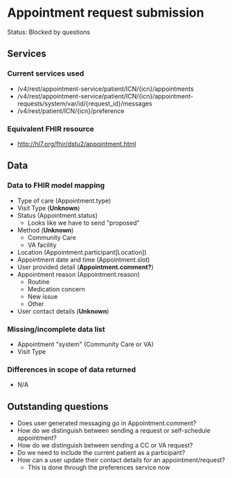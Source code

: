 # Appointment request submission

Status: Blocked by questions

## Services
### Current services used
- /v4/rest/appointment-service/patient/ICN/{icn}/appointments
- /v4/rest/appointment-service/patient/ICN/{icn}/appointment-requests/system/var/id/{request_id}/messages
- /v4/rest/patient/ICN/{icn}/preference

### Equivalent FHIR resource

- http://hl7.org/fhir/dstu2/appointment.html

## Data
### Data to FHIR model mapping
- Type of care (Appointment.type)
- Visit Type (**Unknown**)
- Status (Appointment.status)
  - Looks like we have to send "proposed"
- Method (**Unknown**)
   - Community Care
   - VA facility
- Location (Appointment.participant[Location])
- Appointment date and time (Appointment.slot)
- User provided detail (**Appointment.comment?**)
- Appointment reason (Appointment.reason)
   - Routine
   - Medication concern
   - New issue
   - Other
- User contact details (**Unknown**)
### Missing/incomplete data list

- Appointment "system" (Community Care or VA)
- Visit Type

### Differences in scope of data returned

- N/A

## Outstanding questions

- Does user generated messaging go in Appointment.comment?
- How do we distinguish between sending a request or self-schedule appointment?
- How do we distinguish between sending a CC or VA request?
- Do we need to include the current patient as a participant?
- How can a user update their contact details for an appointment/request?
  - This is done through the preferences service now
